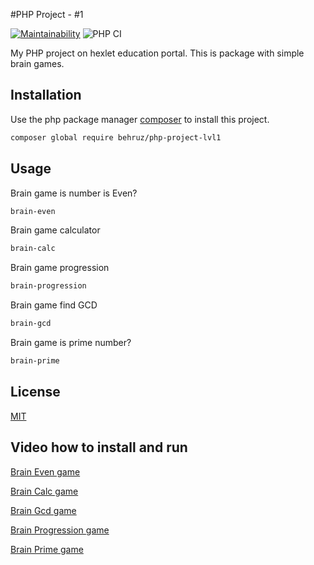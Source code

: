 #PHP Project - #1

[![Maintainability](https://api.codeclimate.com/v1/badges/0132b2dad8f5383b0597/maintainability)](https://codeclimate.com/github/muyassarov/php-project-lvl1/maintainability)
![PHP CI](https://github.com/muyassarov/php-project-lvl1/workflows/PHP%20CI/badge.svg)

My PHP project on hexlet education portal. This is package with simple brain games.  

## Installation

Use the php package manager [composer](https://getcomposer.org/) to install this project.

```bash
composer global require behruz/php-project-lvl1
```

## Usage

Brain game is number is Even?
```bash
brain-even
```

Brain game calculator
```bash
brain-calc
```

Brain game progression
```bash
brain-progression
```

Brain game find GCD
```bash
brain-gcd
```

Brain game is prime number? 
```bash
brain-prime
```

## License
[MIT](https://choosealicense.com/licenses/mit/)

## Video how to install and run
[Brain Even game](https://terminalizer.com/view/1af3b0993887)

[Brain Calc game](https://terminalizer.com/view/a2ba4dd83898)

[Brain Gcd game](https://terminalizer.com/view/380d03423899)

[Brain Progression game](https://terminalizer.com/view/5c65eff73903)

[Brain Prime game](https://terminalizer.com/view/e631db2c3906)